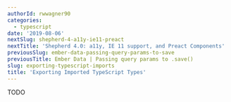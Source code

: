 ```yaml
---
authorId: rwwagner90
categories: 
  - typescript
date: '2019-08-06'
nextSlug: shepherd-4-a11y-ie11-preact
nextTitle: 'Shepherd 4.0: a11y, IE 11 support, and Preact Components'
previousSlug: ember-data-passing-query-params-to-save
previousTitle: Ember Data | Passing query params to .save()
slug: exporting-typescript-imports
title: 'Exporting Imported TypeScript Types'
---
```


TODO
